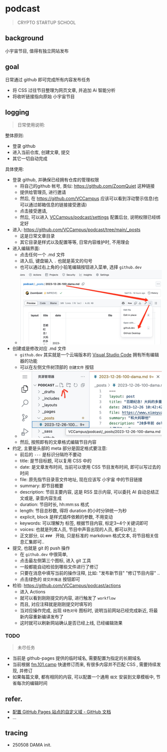 # podcast
> CRYPTO STARTUP SCHOOL


## background
小宇宙节目, 值得有独立网站发布

## goal
日常通过 github 即可完成所有内容发布任务

- 将 CSS 过往节目整理为网页文章, 并追加 Ai 智能分析
- 将收听链接指向原始 小宇宙节目

## logging
> 日常使用说明:

整体原则:

- 登录 github 
- 进入当前仓库, 创建文章, 提交
- 其它一切自动完成

具体使用:

- 登录 github, 并确保已经拥有仓库的管理权限
    + 将自己的github 帐号, 类似: https://github.com/ZoomQuiet 这种链接
    + 提供给管理员, 进行邀请
    + 然后, 在 https://github.com/VCCampus 应该可以看到浮动警示信息(也可以通过邮箱信息的链接接受邀请)
    + 点击接受邀请,
    + 然后, 可以进入 [VCCampus/podcast/settings](https://github.com/VCCampus/podcast/settings) 配置后台, 说明权限已经绑定好
- 进入: https://github.com/VCCampus/podcast/tree/main/_posts
    + 这是日常文章目录
    + 其它目录是样式以及配置等等, 日常内容维护时, 不用理会
- 进入编辑界面:
    + 点击任何一个 .md 文件
    + 进入后, 键盘输入 `.` 也就是英文的句号
    + 也可以通过右上角的小铅笔编辑按钮进入菜单, 选择 `github.dev`
    + ![.dev](github.dev.jpg)
- 创建或是修改对应 .md 文件
    + `github.dev` 其实就是一个云端版本的 [Visual Studio Code](https://code.visualstudio.com/) 拥有所有编辑器的功能
    + 可以在左侧文件树顶部的 `创建文件` 按钮
    + ![new_file](github.dev_new_file.jpg)
    + 然后, 按照即有的文章格式编辑节目内容
- 约定, 主要是头部的 meta 部分是固定格式要注意:
    + 前后的 `---` 是标识分隔符不要动
    + title: 是节目标题, 可以复用 CSS 中的
    + date: 是文章发布时间, 当前可以使用 CSS 节目发布时间, 即可以写过去的时间
    + file: 原先指节目录音文件地址, 现在应该写 小宇宙 中的节目链接
    + summary: 即节目概要
    + description: 节目主要内容, 这是 RSS 显示内容, 可以委托 AI 自动总结正文或是, 录音内容生成
    + duration: 节目时长, hh:mm:ss 格式
    + length: 节目总秒数, 得将 duration 的小时分钟统一为秒
    + explicit, block 是样式插件依赖的参数, 不用变动
    + keywords: 可以理解为 标签, 根据节目内容, 标定3~4个关键词即可
    + voices: 也就是列席人员, 节目中声音出现的人员, 都可以列上
    + 正文部分, 以 `### ` 开始, 只是标准的 markdown 格式文本, 将节目相关信息汇集即可..
- 提交, 也就是 git 的 push 操作
    + 在 `github.dev` 中很简单,
    + 点击最左侧第三个图标, 进入 git 工具
    + 一般都能自动检验到哪些文件进行了修订
    + 只要在消息中填写当前的操作注释, 比如: "发布新节目" "修订节目内容" ..
    + 点击绿色的 `提交并推送` 按钮即可
- 检验: https://github.com/VCCampus/podcast/actions
    + 进入 Actions
    + 就可以看到刚刚提交的内容, 进行触发了 `workflow`
    + 而且, 对应注释就是刚刚提交时填写的
    + 当对应操作完成, 出现 `绿色对号` 图标时, 说明当前网站已经完成新近, 将最新内容重新编译发布了
    + 这时就可以刷新网站确认是否已经上线, 已经编辑效果



### TODO
> 未尽任务

- 当前是 github-pages 提供的临时域名, 需要配置为指定的长期域名
- 当前根据 [fm\.101\.camp](https://fm.101.camp/) 快速修订而来, 有很多内容并不匹配 CSS , 需要持续发现, 并修订
- 如果每篇文章, 都有相同的内容, 可以配置一个通用 `缀文` 安装到文章模板中, 节省每次的编辑时间



## refer.

- [配置 GitHub Pages 站点的自定义域 - GitHub 文档](https://docs.github.com/zh/pages/configuring-a-custom-domain-for-your-github-pages-site/troubleshooting-custom-domains-and-github-pages)
- ...

## tracing

- 250508 DAMA init.


